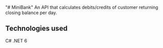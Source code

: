 "# MiniBank" 
An API that calculates debits/credits of customer returning closing balance per day.

## Technologies used
C#
.NET 6
